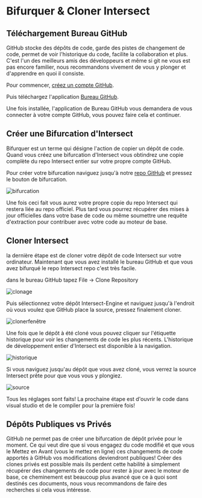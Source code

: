 # Bifurquer & Cloner Intersect

## Téléchargement Bureau GitHub
GitHub stocke des dépôts de code, garde des pistes de changement de code, permet de voir l'historique du code, facilite la collaboration et plus. C'est l'un des meilleurs amis des développeurs et même si git ne vous est pas encore familier, nous recommandons vivement de vous y plonger et d'apprendre en quoi il consiste.

Pour commencer, [créez un compte GitHub](https://github.com/join).

Puis téléchargez l'application [Bureau GitHub](https://desktop.github.com/).

Une fois installée, l'application de Bureau GitHub vous demandera de vous connecter à votre compte GitHub, vous pouvez faire cela et continuer.


## Créer une Bifurcation d'Intersect
Bifurquer est un terme qui désigne l'action de copier un dépôt de code. Quand vous créez une bifurcation d'Intersect vous obtindrez une copie complète du repo Intersect entier sur votre propre compte GitHub.

Pour créer votre bifurcation naviguez jusqu'à notre [repo GitHub](https://github.com/AscensionGameDev/Intersect-Engine) et pressez le bouton de bifurcation.

![bifurcation](https://www.ascensiongamedev.com/resources/filehost/209a31015a60ae45664c25e82d17b688.png)

Une fois ceci fait vous aurez votre propre copie du repo Intersect qui restera liée au repo officiel. Plus tard vous pourrez récupérer des mises à jour officielles dans votre base de code ou même soumettre une requête d'extraction pour contribuer avec votre code au moteur de base.

## Cloner Intersect
la dernière étape est de cloner votre dépôt de code Intersect sur votre ordinateur. Maintenant que vous avez installé le bureau GitHub et que vous avez bifurqué le repo Intersect repo c'est très facile.

dans le bureau GitHub tapez File -> Clone Repository

![clonage](https://www.ascensiongamedev.com/resources/filehost/0af5968fd1c76523d47008fad2995e03.png)

Puis sélectionnez votre dépôt Intersect-Engine et naviguez jusqu'à l'endroit où vous voulez que GitHub place la source, pressez finalement cloner.

![clonerfenêtre](https://www.ascensiongamedev.com/resources/filehost/995b88e52387640a3737a6ac8038234a.png)

Une fois que le dépôt à été cloné vous pouvez cliquer sur l'étiquette historique pour voir les changements de code les plus récents. L'historique de développement entier d'Intersect est disponible à la navigation.

![historique](https://www.ascensiongamedev.com/resources/filehost/7016abaea36e72a6bcf00a6b6a3b9b3e.png)

Si vous naviguez jusqu'au  dépôt que vous avez cloné, vous verrez la source Intersect prête pour que vous vous y plongiez.

![source](https://www.ascensiongamedev.com/resources/filehost/34775c4d0e6b0359eb1aa908eb4a228d.png)

Tous les réglages sont faits! La prochaine étape est d'ouvrir le code dans visual studio et de le compiler pour la première fois!

## Dépôts Publiques vs Privés

GitHub ne permet pas de créer une bifurcation de dépôt privée pour le moment. Ce qui veut dire que si vous engagez du code modifié et que vous le Mettez en Avant (vous le mettez en ligne) ces changements de code apportés à GitHub vos modifications deviendront publiques! Créer des clones privés est possible mais ils perdent cette habilité à simplement récupérer des changements de code pour rester à jour avec le moteur de base, ce cheminement est beaucoup plus avancé que ce à quoi sont destinés ces documents, nous vous recommandons de faire des recherches si cela vous intéresse.
